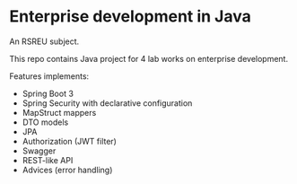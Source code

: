 # Enterprise development in Java

An RSREU subject.

This repo contains Java project for 4 lab works on enterprise development.

Features implements:

* Spring Boot 3
* Spring Security with declarative configuration
* MapStruct mappers
* DTO models
* JPA
* Authorization (JWT filter)
* Swagger
* REST-like API
* Advices (error handling)
